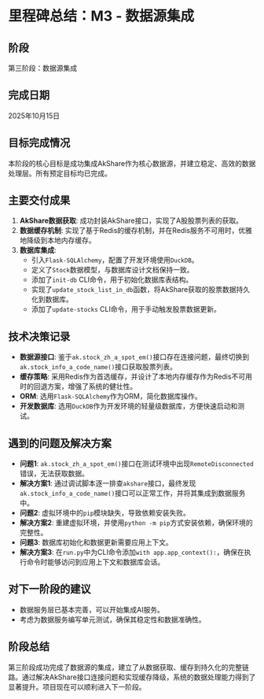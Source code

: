 # 里程碑总结：M3 - 数据源集成

## 阶段

第三阶段：数据源集成

## 完成日期

2025年10月15日

## 目标完成情况

本阶段的核心目标是成功集成AkShare作为核心数据源，并建立稳定、高效的数据处理层。所有预定目标均已完成。

## 主要交付成果

1.  **AkShare数据获取**: 成功封装AkShare接口，实现了A股股票列表的获取。
2.  **数据缓存机制**: 实现了基于Redis的缓存机制，并在Redis服务不可用时，优雅地降级到本地内存缓存。
3.  **数据库集成**: 
    - 引入`Flask-SQLAlchemy`，配置了开发环境使用`DuckDB`。
    - 定义了`Stock`数据模型，与数据库设计文档保持一致。
    - 添加了`init-db` CLI命令，用于初始化数据库表结构。
    - 实现了`update_stock_list_in_db`函数，将AkShare获取的股票数据持久化到数据库。
    - 添加了`update-stocks` CLI命令，用于手动触发股票数据更新。

## 技术决策记录

- **数据源接口**: 鉴于`ak.stock_zh_a_spot_em()`接口存在连接问题，最终切换到`ak.stock_info_a_code_name()`接口获取股票列表。
- **缓存策略**: 采用Redis作为首选缓存，并设计了本地内存缓存作为Redis不可用时的回退方案，增强了系统的健壮性。
- **ORM**: 选用`Flask-SQLAlchemy`作为ORM，简化数据库操作。
- **开发数据库**: 选用`DuckDB`作为开发环境的轻量级数据库，方便快速启动和测试。

## 遇到的问题及解决方案

- **问题1**: `ak.stock_zh_a_spot_em()`接口在测试环境中出现`RemoteDisconnected`错误，无法获取数据。
- **解决方案1**: 通过调试脚本逐一排查`akshare`接口，最终发现`ak.stock_info_a_code_name()`接口可以正常工作，并将其集成到数据服务中。
- **问题2**: 虚拟环境中的`pip`模块缺失，导致依赖安装失败。
- **解决方案2**: 重建虚拟环境，并使用`python -m pip`方式安装依赖，确保环境的完整性。
- **问题3**: 数据库初始化和数据更新需要应用上下文。
- **解决方案3**: 在`run.py`中为CLI命令添加`with app.app_context():`，确保在执行命令时能够访问到应用上下文和数据库会话。

## 对下一阶段的建议

- 数据服务层已基本完善，可以开始集成AI服务。
- 考虑为数据服务编写单元测试，确保其稳定性和数据准确性。

## 阶段总结

第三阶段成功完成了数据源的集成，建立了从数据获取、缓存到持久化的完整链路。通过解决AkShare接口连接问题和实现缓存降级，系统的数据处理能力得到了显著提升。项目现在可以顺利进入下一阶段。
